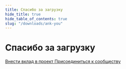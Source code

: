 ```yaml
---
title: Спасибо за загрузку
hide_title: true
hide_table_of_contents: true
slug: "/downloads/ank-you"
---
```


<div className="text-center margin-top--xl">

# Спасибо за загрузку

<div className="row margin-bottom--lg padding--sm flex-center">
<a className="button button--outline button--warning button--lg margin--sm" href="/contributing">
  Внести вклад в проект
</a>
<a className="button button--outline button--info button--lg margin--sm" href="https://linwood.dev/matrix">
  Присоединиться к сообществу
</a>

</div>

</div>
